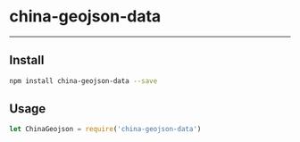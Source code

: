 # china-geojson-data


---

## Install

```bash
npm install china-geojson-data --save
```

## Usage

```js
let ChinaGeojson = require('china-geojson-data')
```
